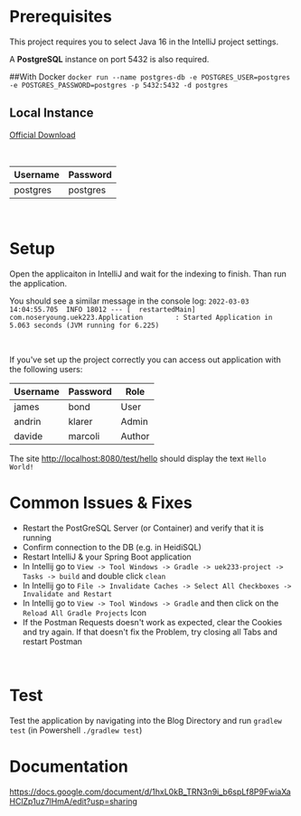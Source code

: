 # Prerequisites
This project requires you to select Java 16 in the IntelliJ project settings.

A **PostgreSQL** instance on port 5432 is also required. 

##With Docker
`docker run --name postgres-db -e POSTGRES_USER=postgres -e POSTGRES_PASSWORD=postgres -p 5432:5432 -d postgres`

## Local Instance
[Official Download](https://www.postgresql.org/download/)

&nbsp;


|Username|Password|
|--------|--------|
|postgres|postgres|

&nbsp;

# Setup
Open the applicaiton in IntelliJ and wait for the indexing to finish. Than run the application.

You should see a similar message in the console log:
`
2022-03-03 14:04:55.705  INFO 18012 --- [  restartedMain] com.noseryoung.uek223.Application        : Started Application in 5.063 seconds (JVM running for 6.225)
`

&nbsp;

If you've set up the project correctly you can access out application with the following users:

|Username|Password|Role|
|--------|--------|----|
|james|bond|User|
|andrin|klarer|Admin|
|davide|marcoli|Author|


The site [http://localhost:8080/test/hello](http://localhost:8080/test/hello) should display the text `Hello World!`


# Common Issues & Fixes
* Restart the PostGreSQL Server (or Container) and verify that it is running
*	Confirm connection to the DB (e.g. in HeidiSQL)
*	Restart IntelliJ & your Spring Boot application
* In Intellij go to `View -> Tool Windows -> Gradle -> uek233-project -> Tasks -> build` and double click `clean`
* In Intellij go to `File -> Invalidate Caches -> Select All Checkboxes -> Invalidate and Restart`
* In Intellij go to `View -> Tool Windows -> Gradle` and then click on the `Reload All Gradle Projects` Icon
* If the Postman Requests doesn't work as expected, clear the Cookies and try again. If that doesn't fix the Problem, try closing all Tabs and restart Postman

&nbsp;
# Test
Test the application by navigating into the Blog Directory and run `gradlew test` (in Powershell `./gradlew test`)

# Documentation
https://docs.google.com/document/d/1hxL0kB_TRN3n9i_b6spLf8P9FwiaXaHClZp1uz7lHmA/edit?usp=sharing
